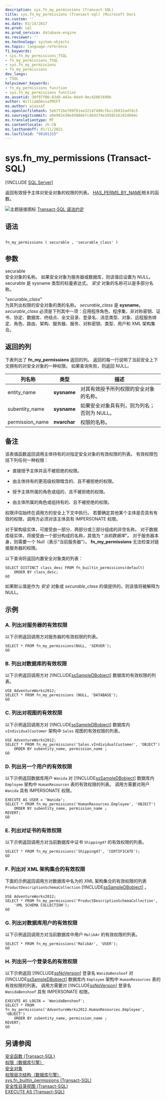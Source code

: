 ```yaml
---
description: sys.fn_my_permissions (Transact-SQL)
title: sys.fn_my_permissions (Transact-sql) |Microsoft Docs
ms.custom: ''
ms.date: 03/14/2017
ms.prod: sql
ms.prod_service: database-engine
ms.reviewer: ''
ms.technology: system-objects
ms.topic: language-reference
f1_keywords:
- sys.fn_my_permissions_TSQL
- fn_my_permissions_TSQL
- sys.fn_my_permissions
- fn_my_permissions
dev_langs:
- TSQL
helpviewer_keywords:
- fn_my_permissions function
- sys.fn_my_permissions function
ms.assetid: 30f97f00-03d8-443a-9de9-9ec420b7699b
author: WilliamDAssafMSFT
ms.author: wiassaf
ms.openlocfilehash: 5e67f2be709f91ee3214f490cfbcc2b932ad7dc5
ms.sourcegitcommit: a9e982e30e458866fcd64374e3458516182d604c
ms.translationtype: MT
ms.contentlocale: zh-CN
ms.lasthandoff: 01/11/2021
ms.locfileid: "98101315"
---
```

# <a name="sysfn_my_permissions-transact-sql"></a>sys.fn_my_permissions (Transact-SQL)
[!INCLUDE [SQL Server](../../includes/applies-to-version/sqlserver.md)]

  返回有效授予主体对安全对象的权限的列表。 [HAS_PERMS_BY_NAME](../../t-sql/functions/has-perms-by-name-transact-sql.md)相关的函数。  
  
 ![主题链接图标](../../database-engine/configure-windows/media/topic-link.gif "“主题链接”图标") [Transact-SQL 语法约定](../../t-sql/language-elements/transact-sql-syntax-conventions-transact-sql.md)  
  
## <a name="syntax"></a>语法  
  
```  
  
fn_my_permissions ( securable , 'securable_class' )  
```  
  
## <a name="arguments"></a>参数  
 securable  
 安全对象的名称。 如果安全对象为服务器或数据库，则该值应设置为 NULL。 securable 是 sysname 类型的标量表达式。 *安全* 对象的名称可以是多部分名称。  
  
 "*securable_class*"  
 为其列出权限的安全对象的类的名称。 *securable_class* 是 **sysname**。 *securable_class* 必须是下列其中一项：应用程序角色、程序集、非对称密钥、证书、协定、数据库、终结点、全文目录、登录名、消息类型、对象、远程服务绑定、角色、路由、架构、服务器、服务、对称密钥、类型、用户和 XML 架构集合。  
  
## <a name="columns-returned"></a>返回的列  
 下表列出了 **fn_my_permissions** 返回的列。 返回的每一行说明了当前安全上下文拥有的对安全对象的一种权限。 如果查询失败，则返回 NULL。  
  
|列名称|类型|描述|  
|-----------------|----------|-----------------|  
|entity_name|**sysname**|对其有效授予所列权限的安全对象的名称。|  
|subentity_name|**sysname**|如果安全对象具有列，则为列名；否则为 NULL。|  
|permission_name|**nvarchar**|权限的名称。|  
  
## <a name="remarks"></a>备注  
 该表值函数返回调用主体持有的对指定安全对象的有效权限的列表。 有效权限包括下列任何一种权限：  
  
-   直接授予主体并且不被拒绝的权限。  
  
-   由主体持有的更高级权限暗含的、且不被拒绝的权限。  
  
-   授予主体所属的角色或组的、且不被拒绝的权限。  
  
-   由主体所属的角色或组持有的、且不被拒绝的权限。  
  
 权限评估始终在调用方的安全上下文中执行。 若要确定其他某个主体是否具有有效的权限，调用方必须对该主体具有 IMPERSONATE 权限。  
  
 对于架构级实体，可接受由一部分、两部分或三部分组成的非空名称。 对于数据库级实体，将接受由一个部分构成的名称，其值为 "*当前数据库*"。 对于服务器本身，则需要一个 Null（表示“当前服务器”）。 **fn_my_permissions** 无法检查对链接服务器的权限。  
  
 以下查询将返回内置安全对象类的列表：  
  
```  
SELECT DISTINCT class_desc FROM fn_builtin_permissions(default)  
    ORDER BY class_desc;  
GO  
```  
  
 如果默认值是作为 *安全* 对象或 *securable_class* 的值提供的，则该值将被解释为 NULL。  
  
## <a name="examples"></a>示例  
  
### <a name="a-listing-effective-permissions-on-the-server"></a>A. 列出对服务器的有效权限  
 以下示例返回调用方对服务器的有效权限的列表。  
  
```  
SELECT * FROM fn_my_permissions(NULL, 'SERVER');  
GO  
```  
  
### <a name="b-listing-effective-permissions-on-the-database"></a>B. 列出对数据库的有效权限  
 以下示例返回调用方对 [!INCLUDE[ssSampleDBobject](../../includes/sssampledbobject-md.md)] 数据库的有效权限的列表。  
  
```  
USE AdventureWorks2012;  
SELECT * FROM fn_my_permissions (NULL, 'DATABASE');  
GO  
```  
  
### <a name="c-listing-effective-permissions-on-a-view"></a>C. 列出对视图的有效权限  
 以下示例返回调用方对 [!INCLUDE[ssSampleDBobject](../../includes/sssampledbobject-md.md)] 数据库内 `vIndividualCustomer` 架构中 `Sales` 视图的有效权限的列表。  
  
```  
USE AdventureWorks2012;  
SELECT * FROM fn_my_permissions('Sales.vIndividualCustomer', 'OBJECT')   
    ORDER BY subentity_name, permission_name ;   
GO   
```  
  
### <a name="d-listing-effective-permissions-of-another-user"></a>D. 列出另一个用户的有效权限  
 以下示例返回数据库用户 `Wanida` 对 [!INCLUDE[ssSampleDBobject](../../includes/sssampledbobject-md.md)] 数据库内 `Employee` 架构中 `HumanResources` 表的有效权限的列表。 调用方需要对用户 `Wanida` 具有 IMPERSONATE 权限。  
  
```  
EXECUTE AS USER = 'Wanida';  
SELECT * FROM fn_my_permissions('HumanResources.Employee', 'OBJECT')   
    ORDER BY subentity_name, permission_name ;    
REVERT;  
GO  
```  
  
### <a name="e-listing-effective-permissions-on-a-certificate"></a>E. 列出对证书的有效权限  
 以下示例返回调用方对当前数据库中证书 `Shipping47` 的有效权限的列表。  
  
```  
SELECT * FROM fn_my_permissions('Shipping47', 'CERTIFICATE');  
GO  
```  
  
### <a name="f-listing-effective-permissions-on-an-xml-schema-collection"></a>F. 列出对 XML 架构集合的有效权限  
 下面的示例返回调用方对数据库中名为的 XML 架构集合的有效权限的列表 `ProductDescriptionSchemaCollection` [!INCLUDE[ssSampleDBobject](../../includes/sssampledbobject-md.md)] 。  
  
```  
USE AdventureWorks2012;  
SELECT * FROM fn_my_permissions('ProductDescriptionSchemaCollection',  
    'XML SCHEMA COLLECTION');  
GO  
```  
  
### <a name="g-listing-effective-permissions-on-a-database-user"></a>G. 列出对数据库用户的有效权限  
 以下示例返回调用方对当前数据库中用户 `MalikAr` 的有效权限的列表。  
  
```  
SELECT * FROM fn_my_permissions('MalikAr', 'USER');  
GO  
```  
  
### <a name="h-listing-effective-permissions-of-another-login"></a>H. 列出另一个登录名的有效权限  
 以下示例返回 [!INCLUDE[ssNoVersion](../../includes/ssnoversion-md.md)] 登录名 `WanidaBenshoof` 对 [!INCLUDE[ssSampleDBobject](../../includes/sssampledbobject-md.md)] 数据库内 `Employee` 架构中 `HumanResources` 表的有效权限的列表。 调用方需要对 [!INCLUDE[ssNoVersion](../../includes/ssnoversion-md.md)] 登录名 `WanidaBenshoof` 具有 IMPERSONATE 权限。  
  
```  
EXECUTE AS LOGIN = 'WanidaBenshoof';  
SELECT * FROM fn_my_permissions('AdventureWorks2012.HumanResources.Employee', 'OBJECT')   
    ORDER BY subentity_name, permission_name ;    
REVERT;  
GO  
```  
  
## <a name="see-also"></a>另请参阅  
 [安全函数 (Transact-SQL)](../../t-sql/functions/security-functions-transact-sql.md)   
 [权限（数据库引擎）](../../relational-databases/security/permissions-database-engine.md)   
 [安全对象](../../relational-databases/security/securables.md)   
 [权限层次结构（数据库引擎）](../../relational-databases/security/permissions-hierarchy-database-engine.md)   
 [sys.fn_builtin_permissions (Transact-SQL)](../../relational-databases/system-functions/sys-fn-builtin-permissions-transact-sql.md)   
 [安全性目录视图 (Transact-SQL)](../../relational-databases/system-catalog-views/security-catalog-views-transact-sql.md)   
 [EXECUTE AS (Transact-SQL)](../../t-sql/statements/execute-as-transact-sql.md)  
  
  
